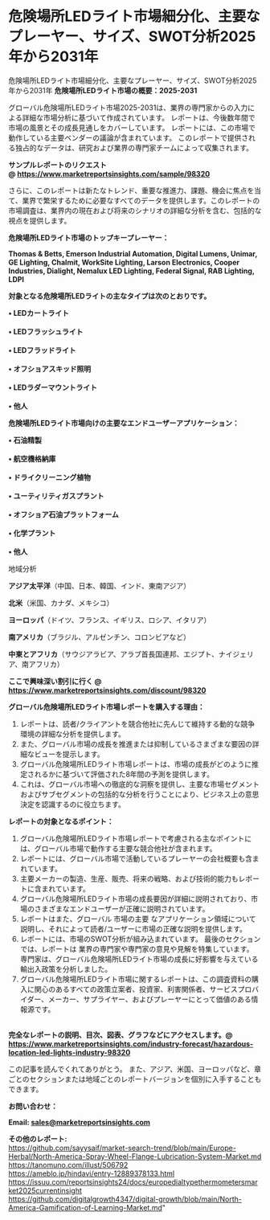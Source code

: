 # 危険場所LEDライト市場細分化、主要なプレーヤー、サイズ、SWOT分析2025年から2031年
 危険場所LEDライト市場細分化、主要なプレーヤー、サイズ、SWOT分析2025年から2031年
<strong><b>危険場所LEDライト市場の概要：2025-2031</b></strong>

グローバル危険場所LEDライト市場2025-2031は、業界の専門家からの入力による詳細な市場分析に基づいて作成されています。 レポートは、今後数年間で市場の風景とその成長見通しをカバーしています。 レポートには、この市場で動作している主要ベンダーの議論が含まれています。 このレポートで提供される独占的なデータは、研究および業界の専門家チームによって収集されます。

<strong>サンプルレポートのリクエスト @ <a href=https://www.marketreportsinsights.com/sample/98320>https://www.marketreportsinsights.com/sample/98320</a></strong>

さらに、このレポートは新たなトレンド、重要な推進力、課題、機会に焦点を当て、業界で繁栄するために必要なすべてのデータを提供します。このレポートの市場調査は、業界内の現在および将来のシナリオの詳細な分析を含む、包括的な視点を提供します。

<strong>危険場所LEDライト市場のトップキープレーヤー：</strong>

<strong>Thomas & Betts, Emerson Industrial Automation, Digital Lumens, Unimar, GE Lighting, Chalmit, WorkSite Lighting, Larson Electronics, Cooper Industries, Dialight, Nemalux LED Lighting, Federal Signal, RAB Lighting, LDPI</strong>

<strong><b>対象となる危険場所LEDライトの主なタイプは次のとおりです。</b></strong>

<strong>• LEDカートライト<br><br>• LEDフラッシュライト<br><br>• LEDフラッドライト<br><br>• オフショアスキッド照明<br><br>• LEDラダーマウントライト<br><br>• 他人</strong>

<strong><b>危険場所LEDライト市場向けの主要なエンドユーザーアプリケーション：</b></strong>

<strong>• 石油精製<br><br>• 航空機格納庫<br><br>• ドライクリーニング植物<br><br>• ユーティリティガスプラント<br><br>• オフショア石油プラットフォーム<br><br>• 化学プラント<br><br>• 他人</strong>

 地域分析

<strong><b>アジア太平洋</b></strong>（中国、日本、韓国、インド、東南アジア）

<strong><b>北米</b></strong>（米国、カナダ、メキシコ）

<strong><b>ヨーロッパ</b></strong>（ドイツ、フランス、イギリス、ロシア、イタリア）

<strong><b>南アメリカ</b></strong>（ブラジル、アルゼンチン、コロンビアなど）

<strong><b>中東とアフリカ</b></strong>（サウジアラビア、アラブ首長国連邦、エジプト、ナイジェリア、南アフリカ）

<strong>ここで興味深い割引に行く @ <a href=https://www.marketreportsinsights.com/discount/98320>https://www.marketreportsinsights.com/discount/98320</a></strong>

<strong><b>グローバル危険場所LEDライト市場レポートを購入する理由：</b></strong>
<ol>
  <li>レポートは、読者/クライアントを競合他社に先んじて維持する動的な競争環境の詳細な分析を提供します。</li>
  <li>また、グローバル市場の成長を推進または抑制しているさまざまな要因の詳細なビューを提示します。</li>
  <li>グローバル危険場所LEDライト市場レポートは、市場の成長がどのように推定されるかに基づいて評価された8年間の予測を提供します。</li>
  <li>これは、グローバル市場への徹底的な洞察を提供し、主要な市場セグメントおよびサブセグメントの包括的な分析を行うことにより、ビジネス上の意思決定を認識するのに役立ちます。</li>
</ol>
<strong><b>レポートの対象となるポイント：</b></strong>
<ol>
  <li>グローバル危険場所LEDライト市場レポートで考慮される主なポイントには、グローバル市場で動作する主要な競合他社が含まれます。</li>
  <li>レポートには、グローバル市場で活動しているプレーヤーの会社概要も含まれています。</li>
  <li>主要メーカーの製造、生産、販売、将来の戦略、および技術的能力もレポートに含まれています。</li>
  <li>グローバル危険場所LEDライト市場の成長要因が詳細に説明されており、市場のさまざまなエンドユーザーが正確に説明されています。</li>
  <li>レポートはまた、グローバル 市場の主要 なアプリケーション領域について説明し、それによって読者/ユーザーに市場の正確な説明を提供します。</li>
  <li>レポートには、市場のSWOT分析が組み込まれています。 最後のセクションでは、レポートは 業界の専門家や専門家の意見や見解を特集しています。 専門家は、グローバル危険場所LEDライト市場の成長に好影響を与えている輸出入政策を分析しました。</li>
  <li>グローバル危険場所LEDライト市場に関するレポートは、この調査資料の購入に関心のあるすべての政策立案者、投資家、利害関係者、サービスプロバイダー、メーカー、サプライヤー、およびプレーヤーにとって価値のある情報源です。</li>
</ol><br>
<strong>完全なレポートの説明、目次、図表、グラフなどにアクセスします。@ <a href=https://www.marketreportsinsights.com/industry-forecast/hazardous-location-led-lights-industry-98320>https://www.marketreportsinsights.com/industry-forecast/hazardous-location-led-lights-industry-98320</a></strong>

この記事を読んでくれてありがとう。 また、アジア、米国、ヨーロッパなど、章ごとのセクションまたは地域ごとのレポートバージョンを個別に入手することもできます。

<strong><b>お問い合わせ：</b></strong>

<strong>Email: </strong><a href=mailto:sales@marketreportsinsights.com><strong>sales@marketreportsinsights.com</strong></a>

<strong>その他のレポート:</strong>
<br>
<a href=https://github.com/sayysaif/market-search-trend/blob/main/Europe-Herbal/North-America-Spray-Wheel-Flange-Lubrication-System-Market.md>https://github.com/sayysaif/market-search-trend/blob/main/Europe-Herbal/North-America-Spray-Wheel-Flange-Lubrication-System-Market.md</a>
<br>
<a href=https://tanomuno.com/illust/506792>https://tanomuno.com/illust/506792</a>
<br>
<a href=https://ameblo.jp/hindavi/entry-12889378133.html>https://ameblo.jp/hindavi/entry-12889378133.html</a>
<br>
<a href=https://issuu.com/reportsinsights24/docs/europedialtypethermometersmarket2025currentinsight>https://issuu.com/reportsinsights24/docs/europedialtypethermometersmarket2025currentinsight</a>
<br>
<a href=https://github.com/digitalgrowth4347/digital-growth/blob/main/North-America-Gamification-of-Learning-Market.md>https://github.com/digitalgrowth4347/digital-growth/blob/main/North-America-Gamification-of-Learning-Market.md</a>"
